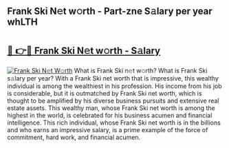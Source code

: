 ## Frank Ski N𝚎t w𝚘rth - Part-zne S𝚊lary per year whLTH

# <h2><a href="http://gc41rm.nevu.top/?p=Frank+Ski">🔗 👉🔴 Frank Ski N𝚎t w𝚘rth - S𝚊lary</a></h2>

[![Frank Ski N𝚎t W𝚘rth](https://i.imgur.com/Oavwk0R.jpeg)](http://gc41rm.nevu.top/?p=Frank+Ski)
What is Frank Ski n𝚎t w𝚘rth? What is Frank Ski s𝚊lary per year?
With a Frank Ski net worth that is impressive, this wealthy individual is among the wealthiest in his profession. His income from his job is considerable, but it is outmatched by Frank Ski net worth, which is thought to be amplified by his diverse business pursuits and extensive real estate assets. This wealthy man, whose Frank Ski net worth is among the highest in the world, is celebrated for his business acumen and financial intelligence. This rich individual, whose Frank Ski net worth is in the billions and who earns an impressive salary, is a prime example of the force of commitment, hard work, and financial acumen.

